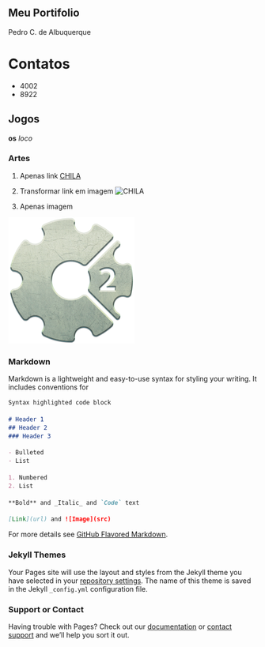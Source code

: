 ## Meu Portifolio

Pedro C. de Albuquerque

# Contatos
- 4002
- 8922
## Jogos
**os** _loco_
### Artes

1. Apenas link
[CHILA](https://www.estimacao.com.br/wp-content/uploads/2013/03/chinchila-1.jpg)

2. Transformar link em imagem
![CHILA](https://www.estimacao.com.br/wp-content/uploads/2013/03/chinchila-1.jpg)

3. Apenas imagem

![imagem1](icon-256.png)
### Markdown

Markdown is a lightweight and easy-to-use syntax for styling your writing. It includes conventions for

```markdown
Syntax highlighted code block

# Header 1
## Header 2
### Header 3

- Bulleted
- List

1. Numbered
2. List

**Bold** and _Italic_ and `Code` text

[Link](url) and ![Image](src)
```

For more details see [GitHub Flavored Markdown](https://guides.github.com/features/mastering-markdown/).

### Jekyll Themes

Your Pages site will use the layout and styles from the Jekyll theme you have selected in your [repository settings](https://github.com/HanzPeters/HanzPeters.github.io/settings). The name of this theme is saved in the Jekyll `_config.yml` configuration file.

### Support or Contact

Having trouble with Pages? Check out our [documentation](https://help.github.com/categories/github-pages-basics/) or [contact support](https://github.com/contact) and we’ll help you sort it out.
